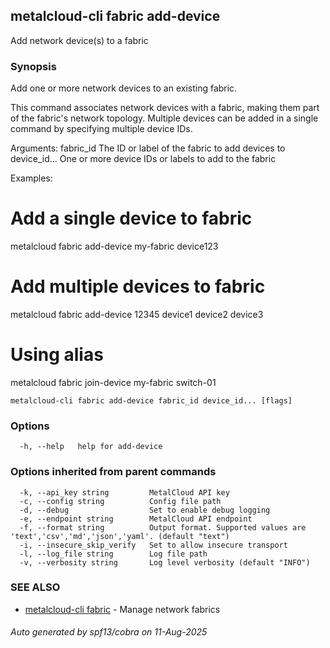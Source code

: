 ## metalcloud-cli fabric add-device

Add network device(s) to a fabric

### Synopsis

Add one or more network devices to an existing fabric.

This command associates network devices with a fabric, making them part of the fabric's
network topology. Multiple devices can be added in a single command by specifying
multiple device IDs.

Arguments:
  fabric_id     The ID or label of the fabric to add devices to
  device_id...  One or more device IDs or labels to add to the fabric

Examples:
  # Add a single device to fabric
  metalcloud fabric add-device my-fabric device123
  
  # Add multiple devices to fabric
  metalcloud fabric add-device 12345 device1 device2 device3
  
  # Using alias
  metalcloud fabric join-device my-fabric switch-01

```
metalcloud-cli fabric add-device fabric_id device_id... [flags]
```

### Options

```
  -h, --help   help for add-device
```

### Options inherited from parent commands

```
  -k, --api_key string         MetalCloud API key
  -c, --config string          Config file path
  -d, --debug                  Set to enable debug logging
  -e, --endpoint string        MetalCloud API endpoint
  -f, --format string          Output format. Supported values are 'text','csv','md','json','yaml'. (default "text")
  -i, --insecure_skip_verify   Set to allow insecure transport
  -l, --log_file string        Log file path
  -v, --verbosity string       Log level verbosity (default "INFO")
```

### SEE ALSO

* [metalcloud-cli fabric](metalcloud-cli_fabric.md)	 - Manage network fabrics

###### Auto generated by spf13/cobra on 11-Aug-2025

